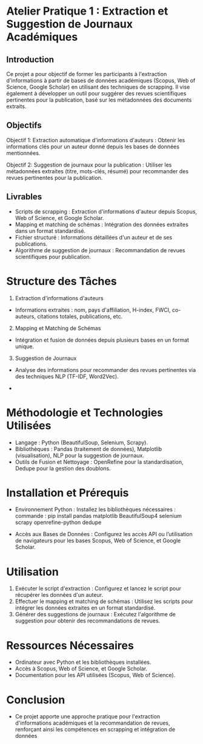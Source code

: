 # Atelier Pratique 1 : Extraction et Suggestion de Journaux Académiques


## Introduction
Ce projet a pour objectif de former les participants à l'extraction d'informations à partir de bases de données académiques (Scopus, Web of Science, Google Scholar) en utilisant des techniques de scrapping. Il vise également à développer un outil pour suggérer des revues scientifiques pertinentes pour la publication, basé sur les métadonnées des documents extraits.

## Objectifs
Objectif 1:
Extraction automatique d'informations d'auteurs : Obtenir les informations clés pour un auteur donné depuis les bases de données mentionnées.

Objectif 2:
Suggestion de journaux pour la publication : Utiliser les métadonnées extraites (titre, mots-clés, résumé) pour recommander des revues pertinentes pour la publication.


## Livrables
- Scripts de scrapping : Extraction d'informations d'auteur depuis Scopus, Web of Science, et Google Scholar.
- Mapping et matching de schémas : Intégration des données extraites dans un format standardisé.
- Fichier structuré : Informations détaillées d'un auteur et de ses publications.
- Algorithme de suggestion de journaux : Recommandation de revues scientifiques pour publication.

# Structure des Tâches
1. Extraction d'informations d'auteurs
- Informations extraites : nom, pays d'affiliation, H-index, FWCI, co-auteurs, citations totales, publications, etc.
2. Mapping et Matching de Schémas
- Intégration et fusion de données depuis plusieurs bases en un format unique.
3. Suggestion de Journaux
- Analyse des informations pour recommander des revues pertinentes via des techniques NLP (TF-IDF, Word2Vec).

- 
# Méthodologie et Technologies Utilisées
- Langage : Python (BeautifulSoup, Selenium, Scrapy).
- Bibliothèques : Pandas (traitement de données), Matplotlib (visualisation), NLP pour la suggestion de journaux.
- Outils de Fusion et Nettoyage : OpenRefine pour la standardisation, Dedupe pour la gestion des doublons.

# Installation et Prérequis
- Environnement Python :
Installez les bibliothèques nécessaires : commande : pip install pandas matplotlib BeautifulSoup4 selenium scrapy openrefine-python dedupe

- Accès aux Bases de Données :
Configurez les accès API ou l’utilisation de navigateurs pour les bases Scopus, Web of Science, et Google Scholar.

# Utilisation
1. Exécuter le script d'extraction :
Configurez et lancez le script pour récupérer les données d'un auteur.
2. Effectuer le mapping et matching de schémas :
Utilisez les scripts pour intégrer les données extraites en un format standardisé.
3. Générer des suggestions de journaux :
Exécutez l'algorithme de suggestion pour obtenir des recommandations de revues.

# Ressources Nécessaires
- Ordinateur avec Python et les bibliothèques installées.
- Accès à Scopus, Web of Science, et Google Scholar.
- Documentation pour les API utilisées (Scopus, Web of Science).

  
# Conclusion
- Ce projet apporte une approche pratique pour l'extraction d'informations académiques et la recommandation de revues, renforçant ainsi les compétences en scrapping et intégration de données
